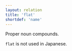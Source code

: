 ```yaml
---
layout: relation
title: 'flat'
shortdef: 'name'
---
```


Proper noun compounds.

`flat` is not used in Japanese.


